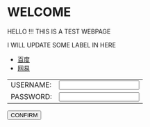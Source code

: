 <html>
<head>
  <title>Testing Webpage</title>
<h1> WELCOME </h1>
<p>HELLO !!! THIS IS A TEST WEBPAGE</p>
</head>
<body background="https://s2.ax1x.com/2020/01/09/lWQDTf.jpg">
<p>I WILL UPDATE SOME LABEL IN HERE </p>
<ul>
  <li> <a href="https://www.baidu.com/">百度</a> </li>
  <li> <a href="https://www.163.com/">网易</a> </li>
</ul>
<form action="test2.html">
<table>
<tr>
  <td>USERNAME:</td>
  <td><input type="text" name="username"><br></td>
</tr>
<tr>
<td>PASSWORD:</td>
<td><input type="password" name="password"></td>
</tr>
</table>
<p><input type="submit" value="CONFIRM"></p>
</form>
</body>
</html>
